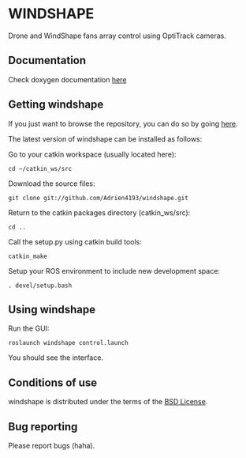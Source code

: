 WINDSHAPE
======================================================

Drone and WindShape fans array control using OptiTrack cameras.

Documentation
-------------

Check doxygen documentation [here](https://adrien4193.github.io/windshape/)

Getting windshape
-------------

If you just want to browse the repository, you can do so by going [here](https://github.com/Adrien4193/windshape).

The latest version of windshape can be installed as follows:

Go to your catkin workspace (usually located here):

`cd ~/catkin_ws/src`

Download the source files:

`git clone git://github.com/Adrien4193/windshape.git`

Return to the catkin packages directory (catkin_ws/src):

`cd ..`

Call the setup.py using catkin build tools:

`catkin_make`

Setup your ROS environment to include new development space:

`. devel/setup.bash`

Using windshape
-------------

Run the GUI:

`roslaunch windshape control.launch`

You should see the interface.

Conditions of use
-----------------

windshape is distributed under the terms of the [BSD License](https://github.com/).

Bug reporting
-------------

Please report bugs (haha).
